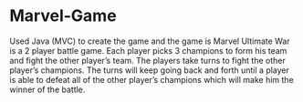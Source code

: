 # Marvel-Game
Used Java (MVC) to create the game and the game is Marvel Ultimate War is a 2 player battle game. Each player picks 3 champions to form his team and fight the other player’s team. The players take turns to fight the other player’s champions. The turns will keep going back and forth until a player is able to defeat all of the other player’s champions which will make him the winner of the battle.
